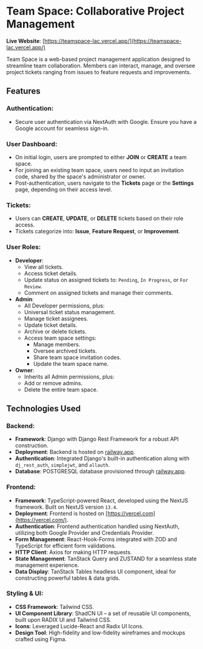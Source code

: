 # Team Space: Collaborative Project Management

**Live Website**: [https://teamspace-lac.vercel.app/](https://teamspace-lac.vercel.app/)

Team Space is a web-based project management application designed to streamline team collaboration. Members can interact, manage, and oversee project tickets ranging from issues to feature requests and improvements.

## Features

### Authentication:

- Secure user authentication via NextAuth with Google. Ensure you have a Google account for seamless sign-in.

### User Dashboard:

- On initial login, users are prompted to either **JOIN** or **CREATE** a team space.
- For joining an existing team space, users need to input an invitation code, shared by the space's administrator or owner.
- Post-authentication, users navigate to the **Tickets** page or the **Settings** page, depending on their access level.

### Tickets:

- Users can **CREATE**, **UPDATE**, or **DELETE** tickets based on their role access.
- Tickets categorize into: **Issue**, **Feature Request**, or **Improvement**.

### User Roles:

- **Developer**:
  - View all tickets.
  - Access ticket details.
  - Update status on assigned tickets to: `Pending`, `In Progress`, or `For Review`.
  - Comment on assigned tickets and manage their comments.
- **Admin**:
  - All Developer permissions, plus:
  - Universal ticket status management.
  - Manage ticket assignees.
  - Update ticket details.
  - Archive or delete tickets.
  - Access team space settings:
    - Manage members.
    - Oversee archived tickets.
    - Share team space invitation codes.
    - Update the team space name.
- **Owner**:
  - Inherits all Admin permissions, plus:
  - Add or remove admins.
  - Delete the entire team space.

## Technologies Used

### Backend:

- **Framework**: Django with Django Rest Framework for a robust API construction.
- **Deployment**: Backend is hosted on [railway.app](https://railway.app).
- **Authentication**: Integrated Django's built-in authentication along with `dj_rest_auth`, `simplejwt`, and `allauth`.
- **Database**: POSTGRESQL database provisioned through [railway.app](https://railway.app).

### Frontend:

- **Framework**: TypeScript-powered React, developed using the NextJS framework. Built on NextJS version `13.4`.
- **Deployment**: Frontend is hosted on [https://vercel.com](https://vercel.com/).
- **Authentication**: Frontend authentication handled using NextAuth, utilizing both Google Provider and Credentials Provider.
- **Form Management**: React-Hook-Forms integrated with ZOD and TypeScript for efficient form validations.
- **HTTP Client**: Axios for making HTTP requests.
- **State Management**: TanStack Query and ZUSTAND for a seamless state management experience.
- **Data Display**: TanStack Tables headless UI component, ideal for constructing powerful tables & data grids.

### Styling & UI:

- **CSS Framework**: Tailwind CSS.
- **UI Component Library**: ShadCN UI – a set of reusable UI components, built upon RADIX UI and Tailwind CSS.
- **Icons**: Leveraged Lucide-React and Radix UI Icons.
- **Design Tool**: High-fidelity and low-fidelity wireframes and mockups crafted using Figma.
